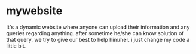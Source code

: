 # mywebsite
It's a dynamic website where anyone can upload their information and any queries regarding anything.
after sometime he/she can know solution of that query.
we try to give our best to help him/her.
 i just change my code a little bit.
